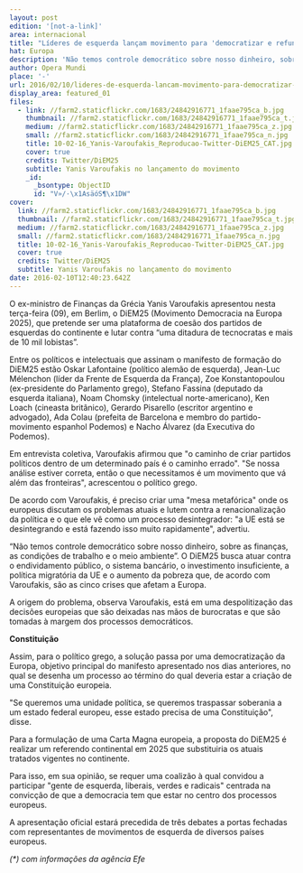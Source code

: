 ```yaml
---
layout: post
edition: '[not-a-link]'
area: internacional
title: "Líderes de esquerda lançam movimento para 'democratizar e refundar' União Europeia"
hat: Europa
description: 'Não temos controle democrático sobre nosso dinheiro, sobre as finanças, as condições de trabalho e o meio ambiente, diss'
author: Opera Mundi
place: '-'
url: 2016/02/10/lideres-de-esquerda-lancam-movimento-para-democratizar-e-refundar-uniao-europeia/
display_area: featured_01
files:
  - link: //farm2.staticflickr.com/1683/24842916771_1faae795ca_b.jpg
    thumbnail: //farm2.staticflickr.com/1683/24842916771_1faae795ca_t.jpg
    medium: //farm2.staticflickr.com/1683/24842916771_1faae795ca_z.jpg
    small: //farm2.staticflickr.com/1683/24842916771_1faae795ca_n.jpg
    title: 10-02-16_Yanis-Varoufakis_Reproducao-Twitter-DiEM25_CAT.jpg
    cover: true
    credits: Twitter/DiEM25
    subtitle: Yanis Varoufakis no lançamento do movimento
    _id:
      _bsontype: ObjectID
      id: "V»/·\x1AsäóS¶\x1DW"
cover:
  link: //farm2.staticflickr.com/1683/24842916771_1faae795ca_b.jpg
  thumbnail: //farm2.staticflickr.com/1683/24842916771_1faae795ca_t.jpg
  medium: //farm2.staticflickr.com/1683/24842916771_1faae795ca_z.jpg
  small: //farm2.staticflickr.com/1683/24842916771_1faae795ca_n.jpg
  title: 10-02-16_Yanis-Varoufakis_Reproducao-Twitter-DiEM25_CAT.jpg
  cover: true
  credits: Twitter/DiEM25
  subtitle: Yanis Varoufakis no lançamento do movimento
date: 2016-02-10T12:40:23.642Z
---
```

<p>O ex-ministro de Finan&ccedil;as da Gr&eacute;cia Yanis Varoufakis apresentou nesta ter&ccedil;a-feira (09), em Berlim, o DiEM25 (Movimento Democracia na Europa 2025), que pretende ser uma plataforma de coes&atilde;o dos partidos de esquerdas do continente e lutar contra &ldquo;uma ditadura de tecnocratas e mais de 10 mil lobistas&rdquo;.</p>

<p>Entre os pol&iacute;ticos e intelectuais que assinam o manifesto de forma&ccedil;&atilde;o do DiEM25 est&atilde;o&nbsp;Oskar Lafontaine (pol&iacute;tico alem&atilde;o de esquerda), Jean-Luc M&eacute;lenchon (l&iacute;der da Frente de Esquerda da Fran&ccedil;a), Zoe Konstantopoulou (ex-presidente do Parlamento grego), Stefano Fassina (deputado da esquerda italiana),&nbsp;Noam Chomsky (intelectual norte-americano), Ken Loach (cineasta brit&acirc;nico), Gerardo Pisarello (escritor argentino e advogado), Ada Colau (prefeita de Barcelona e membro do partido-movimento espanhol Podemos) e Nacho &Aacute;lvarez (da Executiva do Podemos).</p>

<p>Em entrevista coletiva, Varoufakis&nbsp;afirmou que &quot;o caminho de criar partidos pol&iacute;ticos dentro de um determinado pa&iacute;s &eacute; o caminho errado&quot;. &quot;Se nossa an&aacute;lise estiver correta, ent&atilde;o o que necessitamos &eacute; um movimento que v&aacute; al&eacute;m das fronteiras&quot;, acrescentou o pol&iacute;tico grego.</p>

<p>De acordo com Varoufakis, &eacute; preciso criar uma &quot;mesa metaf&oacute;rica&quot; onde os europeus discutam os problemas atuais e lutem contra a renacionaliza&ccedil;&atilde;o da pol&iacute;tica e o que ele v&ecirc; como um processo desintegrador: &quot;a UE est&aacute; se desintegrando e est&aacute; fazendo isso muito rapidamente&quot;, advertiu.</p>

<p>&ldquo;N&atilde;o temos controle democr&aacute;tico sobre nosso dinheiro, sobre as finan&ccedil;as, as condi&ccedil;&otilde;es de trabalho e o meio ambiente&rdquo;. O DiEM25 busca atuar contra o endividamento p&uacute;blico, o sistema banc&aacute;rio, o investimento insuficiente, a pol&iacute;tica migrat&oacute;ria da UE e o aumento da pobreza que, de acordo com Varoufakis, s&atilde;o as cinco crises que afetam a Europa.</p>

<p>A origem do problema, observa Varoufakis, est&aacute; em uma despolitiza&ccedil;&atilde;o das decis&otilde;es europeias que s&atilde;o deixadas nas m&atilde;os de burocratas e que s&atilde;o tomadas &agrave; margem dos processos democr&aacute;ticos.</p>

<p><strong>Constitui&ccedil;&atilde;o</strong></p>

<p>Assim, para o pol&iacute;tico grego, a solu&ccedil;&atilde;o passa por uma democratiza&ccedil;&atilde;o da Europa, objetivo principal do manifesto apresentado nos dias anteriores, no qual se desenha um processo ao t&eacute;rmino do qual deveria estar a cria&ccedil;&atilde;o de uma Constitui&ccedil;&atilde;o europeia.</p>

<p>&quot;Se queremos uma unidade pol&iacute;tica, se queremos traspassar soberania a um estado federal europeu, esse estado precisa de uma Constitui&ccedil;&atilde;o&quot;, disse.</p>

<p>Para a formula&ccedil;&atilde;o de uma Carta Magna europeia, a proposta do DiEM25 &eacute; realizar um referendo continental em 2025 que substituiria os atuais tratados vigentes no continente.</p>

<p>Para isso, em sua opini&atilde;o, se requer uma coaliz&atilde;o &agrave; qual convidou a participar &quot;gente de esquerda, liberais, verdes e radicais&quot; centrada na convic&ccedil;&atilde;o de que a democracia tem que estar no centro dos processos europeus.</p>

<p>A apresenta&ccedil;&atilde;o oficial estar&aacute; precedida de tr&ecirc;s debates a portas fechadas com representantes de movimentos de esquerda de diversos pa&iacute;ses europeus.</p>

<p><em>(*) com informa&ccedil;&otilde;es da ag&ecirc;ncia Efe</em></p>


